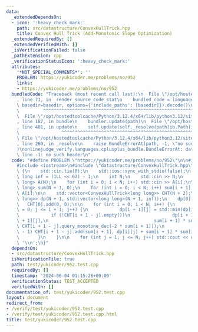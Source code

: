 ```yaml
---
data:
  _extendedDependsOn:
  - icon: ':heavy_check_mark:'
    path: src/datastructure/ConvexHullTrick.hpp
    title: Convex Hull Trick (Add-Monotonic Slope Optimization)
  _extendedRequiredBy: []
  _extendedVerifiedWith: []
  _isVerificationFailed: false
  _pathExtension: cpp
  _verificationStatusIcon: ':heavy_check_mark:'
  attributes:
    '*NOT_SPECIAL_COMMENTS*': ''
    PROBLEM: https://yukicoder.me/problems/no/952
    links:
    - https://yukicoder.me/problems/no/952
  bundledCode: "Traceback (most recent call last):\n  File \"/opt/hostedtoolcache/Python/3.12.4/x64/lib/python3.12/site-packages/onlinejudge_verify/documentation/build.py\"\
    , line 71, in _render_source_code_stat\n    bundled_code = language.bundle(stat.path,\
    \ basedir=basedir, options={'include_paths': [basedir]}).decode()\n          \
    \         ^^^^^^^^^^^^^^^^^^^^^^^^^^^^^^^^^^^^^^^^^^^^^^^^^^^^^^^^^^^^^^^^^^^^^^^^^^^^^^^^^\n\
    \  File \"/opt/hostedtoolcache/Python/3.12.4/x64/lib/python3.12/site-packages/onlinejudge_verify/languages/cplusplus.py\"\
    , line 187, in bundle\n    bundler.update(path)\n  File \"/opt/hostedtoolcache/Python/3.12.4/x64/lib/python3.12/site-packages/onlinejudge_verify/languages/cplusplus_bundle.py\"\
    , line 401, in update\n    self.update(self._resolve(pathlib.Path(included), included_from=path))\n\
    \                ^^^^^^^^^^^^^^^^^^^^^^^^^^^^^^^^^^^^^^^^^^^^^^^^^^^^^^^^^\n \
    \ File \"/opt/hostedtoolcache/Python/3.12.4/x64/lib/python3.12/site-packages/onlinejudge_verify/languages/cplusplus_bundle.py\"\
    , line 260, in _resolve\n    raise BundleErrorAt(path, -1, \"no such header\"\
    )\nonlinejudge_verify.languages.cplusplus_bundle.BundleErrorAt: datastructure/ConvexHullTrick.hpp:\
    \ line -1: no such header\n"
  code: "#define PROBLEM \"https://yukicoder.me/problems/no/952\"\n\n#include <algorithm>\n\
    #include <iostream>\n#include \"datastructure/ConvexHullTrick.hpp\"\n\nint main()\
    \ {\n    std::cin.tie(0);\n    std::ios::sync_with_stdio(false);\n    const long\
    \ long inf = (1LL << 62) - 1;\n    int N;\n    std::cin >> N;\n    std::vector<long\
    \ long> A(N);\n    for (int i = 0; i < N; i++) std::cin >> A[i];\n\n    std::vector<long\
    \ long> sum(N + 1, 0);\n    for (int i = 0; i < N; i++) sum[i + 1] = sum[i] +\
    \ A[i];\n\n    std::vector<ConvexHullTrick<long long>> CHT(N + 2);\n    std::vector<std::vector<long\
    \ long>> dp(N + 1, std::vector<long long>(N + 1, inf));\n    dp[0][0] = 0;\n \
    \   CHT[0].add(0, 0);\n\n    for (int i = 0; i < N; i++) {\n        for (int j\
    \ = 0; j <= i + 1; j++) {\n            dp[i + 1][j] = std::min(dp[i + 1][j], dp[i][j]);\n\
    \            if (!CHT[i + 1 - j].empty())\n                dp[i + 1][j] = std::min(dp[i\
    \ + 1][j],\n                                        sum[i + 1] * sum[i + 1] +\
    \ CHT[i + 1 - j].query_monotone_dec(-2 * sum[i + 1]));\n            if (i < N\
    \ - 1) CHT[i + 1 - j].add(sum[i + 1], dp[i][j] + sum[i + 1] * sum[i + 1]);\n \
    \       }\n    }\n\n    for (int j = 1; j <= N; j++) std::cout << dp[N][j] <<\
    \ '\\n';\n}"
  dependsOn:
  - src/datastructure/ConvexHullTrick.hpp
  isVerificationFile: true
  path: test/yukicoder/952.test.cpp
  requiredBy: []
  timestamp: '2024-06-04 01:15:26+09:00'
  verificationStatus: TEST_ACCEPTED
  verifiedWith: []
documentation_of: test/yukicoder/952.test.cpp
layout: document
redirect_from:
- /verify/test/yukicoder/952.test.cpp
- /verify/test/yukicoder/952.test.cpp.html
title: test/yukicoder/952.test.cpp
---
```

